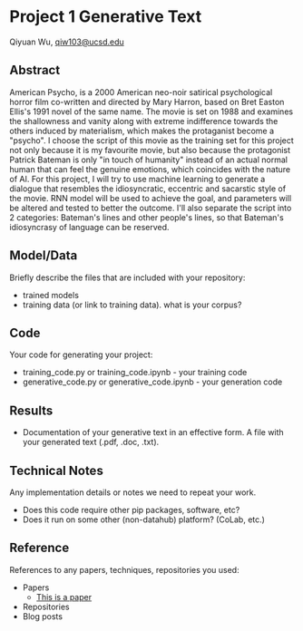 # Project 1 Generative Text

Qiyuan Wu, qiw103@ucsd.edu


## Abstract
American Psycho, is a 2000 American neo-noir satirical psychological horror film co-written and directed by Mary Harron, based on Bret Easton Ellis's 1991 novel of the same name. The movie is set on 1988 and examines the shallowness and vanity along with extreme indifference towards the others induced by materialism, which makes the protaganist become a "psycho". I choose the script of this movie as the training set for this project not only because it is my favourite movie, but also because the protagonist Patrick Bateman is only "in touch of humanity" instead of an actual normal human that can feel the genuine emotions, which coincides with the nature of AI. For this project, I will try to use machine learning to generate a dialogue that resembles the idiosyncratic, eccentric and sacarstic style of the movie. RNN model will be used to achieve the goal, and parameters will be altered and tested to better the outcome. I'll also separate the script into 2 categories: Bateman's lines and other people's lines, so that Bateman's idiosyncrasy of language can be reserved.


## Model/Data

Briefly describe the files that are included with your repository:
- trained models
- training data (or link to training data). what is your corpus?

## Code

Your code for generating your project:
- training_code.py or training_code.ipynb - your training code
- generative_code.py or generative_code.ipynb - your generation code

## Results

- Documentation of your generative text in an effective form. A file with your generated text (.pdf, .doc, .txt). 

## Technical Notes

Any implementation details or notes we need to repeat your work. 
- Does this code require other pip packages, software, etc?
- Does it run on some other (non-datahub) platform? (CoLab, etc.)

## Reference

References to any papers, techniques, repositories you used:
- Papers
  - [This is a paper](this_is_the_link.pdf)
- Repositories
- Blog posts
